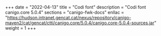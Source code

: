 +++
date        = "2022-04-13"
title       = "Codi font"
description = "Codi font canigo.core 5.0.4"
sections    = "canigo-fwk-docs"
enllac		= "https://hudson.intranet.gencat.cat/nexus/repository/canigo-maven2/cat/gencat/ctti/canigo.core/5.0.4/canigo.core-5.0.4-sources.jar"
weight		= 1
+++
